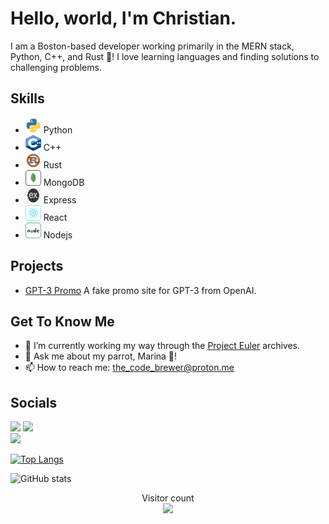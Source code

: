 # Hello, world, I'm Christian.

I am a Boston-based developer working primarily in the MERN stack, Python, C++, and Rust 🦀! I love learning languages and finding solutions to challenging problems. 

## Skills
- <a href="https://www.python.org/"><img src="https://raw.githubusercontent.com/christian-the-brewer/christian-the-brewer/e9aec9d8763ee545b8b6988cffc3775d400530f3/python-svgrepo-com(1).svg" width="25" height="25" alt="Python logo" /></a> Python
- <a href="https://isocpp.org/"><img src="https://github.com/christian-the-brewer/christian-the-brewer/blob/main/c++_logo.png?raw=true" width="25" height="25" alt="C++ logo" /></a> C++
- <a href="https://www.rust-lang.org/"><img src="https://raw.githubusercontent.com/christian-the-brewer/christian-the-brewer/24a697c8852adfe8f14625f50389f20142d44dcb/rust.svg" width="25" height="25" alt="Rust logo" /></a> Rust
- <a href="https://www.mongodb.com/"><img src="https://raw.githubusercontent.com/christian-the-brewer/christian-the-brewer/23a61e6ee466d53fdbbbd69e6aa0675128d45254/mongodb.svg" width="25" height="25" alt="MongoDB logo" /></a> MongoDB
- <a href="https://expressjs.com/en/guide/routing.html"><img src="https://github.com/christian-the-brewer/christian-the-brewer/blob/main/express-js-icon-12-1704235696.jpeg?raw=true" width="25" height="25" alt="Express logo" /></a> Express
- <a href="https://reactjs.org/"><img src="https://raw.githubusercontent.com/christian-the-brewer/christian-the-brewer/5448884dff1fe89624d5683fcdce6e89e4411bd4/react-svgrepo-com(1).svg" width="25" height="25" alt="React logo" /></a> React
- <a href="https://nodejs.org/en/"><img src="https://raw.githubusercontent.com/christian-the-brewer/christian-the-brewer/5448884dff1fe89624d5683fcdce6e89e4411bd4/nodejs-svgrepo-com.svg" width="25" height="25" alt="Node logo" /></a> Nodejs

## Projects
- [GPT-3 Promo](https://christian-the-brewer.github.io/gpt3_site/#wgpt3) A fake promo site for GPT-3 from OpenAI. 

## Get To Know Me
- 🔭 I’m currently working my way through the [Project Euler](https://projecteuler.net/archives) archives.
- 💬 Ask me about my parrot, Marina 🦜!
- 📫 How to reach me: the_code_brewer@proton.me 

## Socials
<!-- <a href="https://www.linkedin.com/in/christianbrewer/" target="_blank" rel="noreferrer"><img
src="https://img.shields.io/linkedin/connect/christianbrewer?logo=linkedin&style=for-the-badge&color=0891b2&labelColor=1c1917"
/></a> -->
<a href="https://www.twitter.com/the_code_brewer" target="_blank" rel="noreferrer"><img
src="https://img.shields.io/twitter/follow/the_code_brewer?logo=twitter&style=for-the-badge&color=0891b2&labelColor=1c1917"
/></a><span>  </span><a href="https://www.github.com/christian-the-brewer" target="_blank" rel="noreferrer"><img
src="https://img.shields.io/github/followers/christian-the-brewer?logo=github&style=for-the-badge&color=0891b2&labelColor=1c1917" /></a><br>
<a href="https://www.codewars.com/users/christian-the-brewer" target="_blank" rel="noreferrer"><img src="https://www.codewars.com/users/christian-the-brewer/badges/large"></a>

[![Top Langs](https://github-readme-stats.vercel.app/api/top-langs/?username=christian-the-brewer)](https://github.com/anuraghazra/github-readme-stats)

![GitHub stats](https://github-readme-stats.vercel.app/api?username=christian-the-brewer&show_icons=true)  

<p align="center"> 
  Visitor count<br>
  <img src="https://profile-counter.glitch.me/christian-the-brewer/count.svg" />
</p>
<!--
**christian-the-brewer/christian-the-brewer** is a ✨ _special_ ✨ repository because its `README.md` (this file) appears on your GitHub profile. 

Here are some ideas to get you started:

- 🔭 I’m currently working on ...
- 🌱 I’m currently learning ...
- 👯 I’m looking to collaborate on ...
- 🤔 I’m looking for help with ...
- 💬 Ask me about ...
- 📫 How to reach me: ...
- 😄 Pronouns: ...
- ⚡ Fun fact: ...
-->
